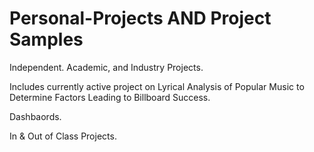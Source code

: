 # Personal-Projects AND Project Samples
Independent. Academic, and Industry Projects.

Includes currently active project on Lyrical Analysis of Popular Music to Determine
Factors Leading to Billboard Success.

Dashbaords.

In & Out of Class Projects.
